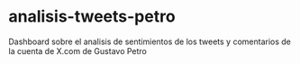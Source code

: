 # analisis-tweets-petro
Dashboard sobre el analisis de sentimientos de los tweets y comentarios de la cuenta de X.com de Gustavo Petro
